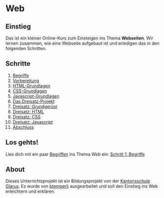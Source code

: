 # Web

## Einstieg

Das ist ein kleiner Online-Kurs zum Einsteigen ins Thema **Webseiten**.
Wir lernen zusammen, wie eine Webseite aufgebaut ist und erledigen das in den folgenden Schritten.

## Schritte

1. [Begriffe][1]
1. [Vorbereitung][2]
1. [HTML-Grundlagen][3]
1. [CSS-Grundlagen][4]
1. [Javascript-Grundlagen][5]
1. [Das Dreisatz-Projekt][6]
1. [Dreisatz: Grundgerüst][7]
1. [Dreisatz: HTML][8]
1. [Dreisatz: CSS][9]
1. [Dreisatz: Javascript][10]
1. [Abschluss][11]

## Los gehts!

Lies dich mit ein paar [Begriffen][1] ins Thema *Web* ein: [Schritt 1: Begriffe][1]

## About

Dieses Unterrichtsprojekt ist ein Bildungsprojekt von der [Kantonsschule Glarus](https://www.kanti-glarus.ch).
Es wurde von [btemperli](https://github.com/btemperli) ausgearbeitet und soll den Einstieg ins Web erleichtern und erklären.


[1]: /step-by-step/01-Begriffe.md
[2]: /step-by-step/02-Vorbereitung.md
[3]: /step-by-step/03-HTML-Grundlagen.md
[4]: /step-by-step/04-CSS-Grundlagen.md
[5]: /step-by-step/05-Javascript-Grundlagen.md
[6]: /step-by-step/06-Projektanleitung.md
[7]: /step-by-step/07-Grundgeruest.md
[8]: /step-by-step/08-Dreisatz-HTML.md
[9]: /step-by-step/09-Dreisatz-CSS.md
[10]: /step-by-step/10-Dreisatz-JS.md
[11]: /step-by-step/11-Abschluss.md